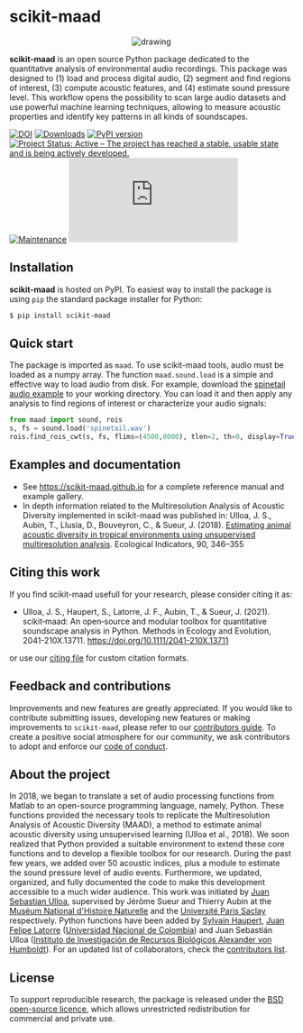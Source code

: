 
# scikit-maad

<div align="center">
    <img src="./docs/logo/maad_key_visual_blue.png" alt="drawing"/>
</div>

**scikit-maad** is an open source Python package dedicated to the quantitative analysis of environmental audio recordings. This package was designed to (1) load and process digital audio, (2) segment and find regions of interest, (3) compute acoustic features, and (4) estimate sound pressure level. This workflow opens the possibility to scan large audio datasets and use powerful machine learning techniques, allowing to measure acoustic properties and identify key patterns in all kinds of soundscapes.

[![DOI](https://zenodo.org/badge/148142520.svg)](https://zenodo.org/badge/latestdoi/148142520)
[![Downloads](https://static.pepy.tech/badge/scikit-maad)](https://pepy.tech/project/scikit-maad)
[![PyPI version](https://badge.fury.io/py/scikit-maad.svg)](https://badge.fury.io/py/scikit-maad)
[![Project Status: Active – The project has reached a stable, usable state and is being actively developed.](https://www.repostatus.org/badges/latest/active.svg)](https://www.repostatus.org/#active)
[![Maintenance](https://img.shields.io/badge/Maintained%3F-yes-green.svg)](https://GitHub.com/Naereen/StrapDown.js/graphs/commit-activity)
[![Citation Badge](https://api.juleskreuer.eu/citation-badge.php?doi=10.1111/2041-210X.13711)](https://juleskreuer.eu/projekte/citation-badge/)
<!--[![Python 3.6](https://img.shields.io/badge/python-3.6-blue.svg)](https://www.python.org/downloads/release/python-360/)-->

## Installation

**scikit-maad** is hosted on PyPI. To easiest way to install the package is using `pip` the standard package installer for Python:

```bash
$ pip install scikit-maad
```

## Quick start

The package is imported as `maad`. To use scikit-maad tools, audio must be loaded as a numpy array. The function `maad.sound.load` is a simple and effective way to load audio from disk. For example, download the [spinetail audio example](https://github.com/scikit-maad/scikit-maad/blob/production/data/spinetail.wav) to your working directory. You can load it and then apply any analysis to find regions of interest or characterize your audio signals:

```python
from maad import sound, rois
s, fs = sound.load('spinetail.wav')
rois.find_rois_cwt(s, fs, flims=(4500,8000), tlen=2, th=0, display=True)
```


## Examples and documentation
- See https://scikit-maad.github.io for a complete reference manual and example gallery.
- In depth information related to the Multiresolution Analysis of Acoustic Diversity implemented in scikit-maad was published in: Ulloa, J. S., Aubin, T., Llusia, D., Bouveyron, C., & Sueur, J. (2018). [Estimating animal acoustic diversity in tropical environments using unsupervised multiresolution analysis](https://doi.org/10.1016/j.ecolind.2018.03.026). Ecological Indicators, 90, 346–355

## Citing this work

If you find scikit-maad usefull for your research, please consider citing it as:

- Ulloa, J. S., Haupert, S., Latorre, J. F., Aubin, T., & Sueur, J. (2021). scikit‐maad: An open‐source and modular toolbox for quantitative soundscape analysis in Python. Methods in Ecology and Evolution, 2041-210X.13711. https://doi.org/10.1111/2041-210X.13711

or use our [citing file](CITATION.bib) for custom citation formats.

## Feedback and contributions
Improvements and new features are greatly appreciated. If you would like to contribute submitting issues, developing new features or making improvements to `scikit-maad`, please refer to our [contributors guide](CONTRIBUTING.md). To create a positive social atmosphere for our community, we ask contributors to adopt and enforce our [code of conduct](CODE_OF_CONDUCT.md).

## About the project
In 2018, we began to translate a set of audio processing functions from Matlab to an open-source programming language, namely, Python. These functions provided the necessary tools to replicate the Multiresolution Analysis of Acoustic Diversity (MAAD), a method to estimate animal acoustic diversity using unsupervised learning (Ulloa et al., 2018). We soon realized that Python provided a suitable environment to extend these core functions and to develop a flexible toolbox for our research. During the past few years, we added over 50 acoustic indices, plus a module to estimate the sound pressure level of audio events. Furthermore, we updated, organized, and fully documented the code to make this development accessible to a much wider audience. This work was initiated by [Juan Sebastian Ulloa](https://www.researchgate.net/profile/Juan_Ulloa), supervised by Jérôme Sueur and Thierry Aubin at the [Muséum National d'Histoire Naturelle](http://isyeb.mnhn.fr/fr) and the [Université Paris Saclay](http://neuro-psi.cnrs.fr/) respectively. Python functions have been added by [Sylvain Haupert](https://www.researchgate.net/profile/Sylvain_Haupert), [Juan Felipe Latorre](https://www.researchgate.net/profile/Juan_Latorre_Gil) ([Universidad Nacional de Colombia](https://unal.edu.co/)) and Juan Sebastián Ulloa ([Instituto de Investigación de Recursos Biológicos Alexander von Humboldt](http://www.humboldt.org.co/)). For an updated list of collaborators, check the [contributors list](https://github.com/scikit-maad/scikit-maad/graphs/contributors).

## License
To support reproducible research, the package is released under the [BSD open-source licence](LICENSE.md), which allows unrestricted redistribution for commercial and private use.
